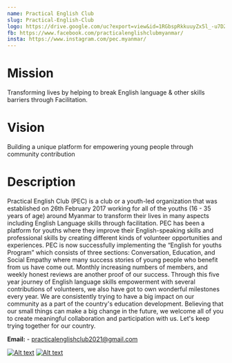 ```yaml
---
name: Practical English Club
slug: Practical-English-Club
logo: https://drive.google.com/uc?export=view&id=1RGbspRkkuuyZx5l_-u7DZ7fsHKNX01Cj
fb: https://www.facebook.com/practicalenglishclubmyanmar/
insta: https://www.instagram.com/pec.myanmar/
---
```


# Mission

Transforming lives by helping to break English language & other skills barriers through Facilitation.

# Vision

Building a unique platform for empowering young people through community contribution

# Description

Practical English Club (PEC) is a club or a youth-led organization that was established on 26th February 2017 working for all of the youths (16 - 35 years of age) around Myanmar to transform their lives in many aspects including English Language skills through facilitation.
PEC has been a platform for youths where they improve their English-speaking skills and professional skills by creating different kinds of volunteer opportunities and experiences. PEC is now successfully implementing the “English for youths Program” which consists of three sections: Conversation, Education, and Social Empathy where many success stories of young people who benefit from us have come out. Monthly increasing numbers of members, and weekly honest reviews are another proof of our success.
Through this five year journey of English language skills empowerment with several contributions of volunteers, we also have got to own wonderful milestones every year. We are consistently trying to have a big impact on our community as a part of the country's education development. Believing that our small things can make a big change in the future, we welcome all of you to create meaningful collaboration and participation with us. Let's keep trying together for our country.

**Email:** - practicalenglishclub2021@gmail.com

[![Alt text](https://www.iconfinder.com/icons/5296499/fb_facebook_facebook_logo_icon)]()
[![Alt text](https://www.iconfinder.com/icons/5296765/camera_instagram_instagram_logo_icon)]()
